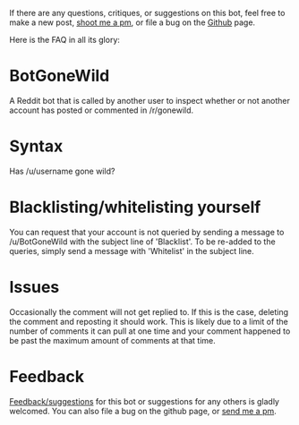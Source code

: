 If there are any questions, critiques, or suggestions on this bot, feel free to make a new post, [shoot me a pm](https://www.reddit.com/message/compose/?to=camerongagnon), or file a bug on the [Github](https://github.com/cameron-gagnon/botgonewild/) page.

Here is the FAQ in all its glory:

# BotGoneWild
A Reddit bot that is called by another user to inspect whether or not another account has posted or commented in /r/gonewild.
# Syntax
Has /u/username gone wild?

# Blacklisting/whitelisting yourself
You can request that your account is not queried by sending a message to /u/BotGoneWild with the subject line of 'Blacklist'. To be re-added to the queries, simply send a message with 'Whitelist' in the subject line.

# Issues
Occasionally the comment will not get replied to. If this is the case, deleting the comment and reposting it should work. This is likely due to a limit of the number of comments it can pull at one time and your comment happened to be past the maximum amount of comments at that time.

# Feedback
[Feedback/suggestions](https://reddit.com/r/botgonewild) for this bot or suggestions for any others is gladly welcomed. You can also file a bug on the github page, or [send me a pm](https://www.reddit.com/message/compose/?to=camerongagnon).
